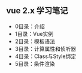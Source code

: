 ## vue 2.x 学习笔记


 + 0目录：介绍
 + 1目录：Vue实例
 + 2目录：模板语法
 + 3目录：计算属性和侦听器
 + 4目录：Class与Style绑定
 + 5目录：条件渲染
